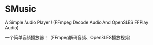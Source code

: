 # SMusic

A Simple Audio Player ! (FFmpeg Decode Audio And OpenSLES FFPlay Audio)

一个简单音频播放器！（FFmpeg解码音频、OpenSLES播放视频）
